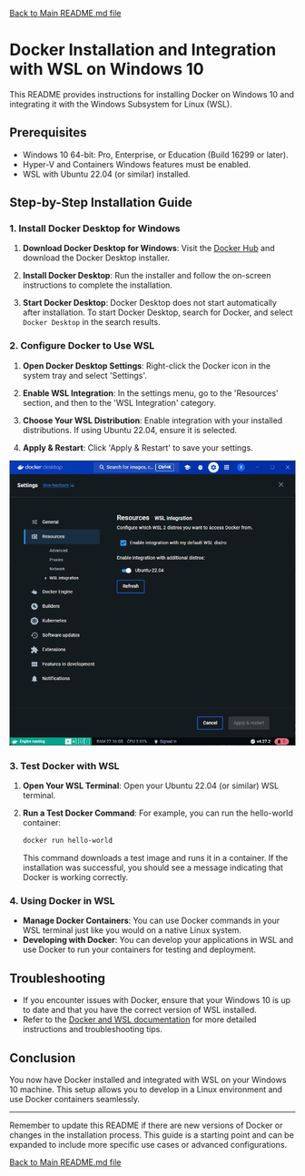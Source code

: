 [Back to Main README.md file](../../README.md)

# Docker Installation and Integration with WSL on Windows 10

This README provides instructions for installing Docker on Windows 10 and integrating it with the Windows Subsystem for Linux (WSL).

## Prerequisites

- Windows 10 64-bit: Pro, Enterprise, or Education (Build 16299 or later).
- Hyper-V and Containers Windows features must be enabled.
- WSL with Ubuntu 22.04 (or similar) installed.

## Step-by-Step Installation Guide

### 1. Install Docker Desktop for Windows

1. **Download Docker Desktop for Windows**: Visit the [Docker Hub](https://hub.docker.com/editions/community/docker-ce-desktop-windows/) and download the Docker Desktop installer.

2. **Install Docker Desktop**: Run the installer and follow the on-screen instructions to complete the installation.

3. **Start Docker Desktop**: Docker Desktop does not start automatically after installation. To start Docker Desktop, search for Docker, and select `Docker Desktop` in the search results.

### 2. Configure Docker to Use WSL

1. **Open Docker Desktop Settings**: Right-click the Docker icon in the system tray and select 'Settings'.

2. **Enable WSL Integration**: In the settings menu, go to the 'Resources' section, and then to the 'WSL Integration' category.

3. **Choose Your WSL Distribution**: Enable integration with your installed distributions. If using Ubuntu 22.04, ensure it is selected.

4. **Apply & Restart**: Click 'Apply & Restart' to save your settings.


![Enable Ubuntu integration](<../images/Enable Ubuntu integration.png>)
### 3. Test Docker with WSL

1. **Open Your WSL Terminal**: Open your Ubuntu 22.04 (or similar) WSL terminal.

2. **Run a Test Docker Command**: For example, you can run the hello-world container:
   ```bash
   docker run hello-world
   ```

   This command downloads a test image and runs it in a container. If the installation was successful, you should see a message indicating that Docker is working correctly.

### 4. Using Docker in WSL

- **Manage Docker Containers**: You can use Docker commands in your WSL terminal just like you would on a native Linux system.
- **Developing with Docker**: You can develop your applications in WSL and use Docker to run your containers for testing and deployment.

## Troubleshooting

- If you encounter issues with Docker, ensure that your Windows 10 is up to date and that you have the correct version of WSL installed.
- Refer to the [Docker and WSL documentation](https://docs.docker.com/docker-for-windows/wsl/) for more detailed instructions and troubleshooting tips.

## Conclusion

You now have Docker installed and integrated with WSL on your Windows 10 machine. This setup allows you to develop in a Linux environment and use Docker containers seamlessly.

---

Remember to update this README if there are new versions of Docker or changes in the installation process. This guide is a starting point and can be expanded to include more specific use cases or advanced configurations.

[Back to Main README.md file](../../README.md)